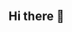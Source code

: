## Hi there 👋

<!--
**jaijangra4124/jaijangra4124** is a ✨ _special_ ✨ repository because its `README.md` (this file) appears on your GitHub profile.

Here are some ideas to get you started:
- 🌱 I’m currently learning javaScript.
- 🤔 I’m looking for help to teach me.
- 📫 How to reach me: ig. jai_jangra7
-->

